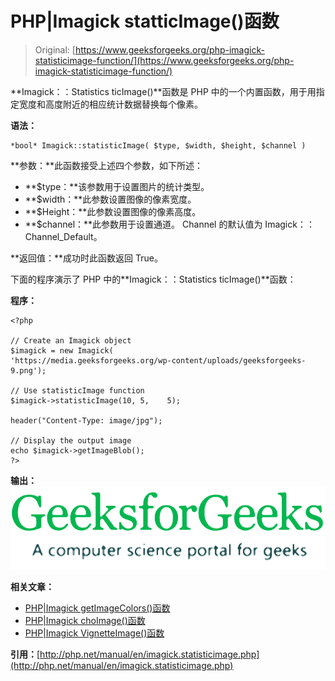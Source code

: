 # PHP|Imagick statticImage()函数

> Original: [https://www.geeksforgeeks.org/php-imagick-statisticimage-function/](https://www.geeksforgeeks.org/php-imagick-statisticimage-function/)

**Imagick：：Statistics ticImage()**函数是 PHP 中的一个内置函数，用于用指定宽度和高度附近的相应统计数据替换每个像素。

**语法：**

```
*bool* Imagick::statisticImage( $type, $width, $height, $channel )
```

**参数：**此函数接受上述四个参数，如下所述：

*   **$type：**该参数用于设置图片的统计类型。
*   **$width：**此参数设置图像的像素宽度。
*   **$Height：**此参数设置图像的像素高度。
*   **$channel：**此参数用于设置通道。 Channel 的默认值为 Imagick：：Channel_Default。

**返回值：**成功时此函数返回 True。

下面的程序演示了 PHP 中的**Imagick：：Statistics ticImage()**函数：

**程序：**

```
<?php

// Create an Imagick object
$imagick = new Imagick(
'https://media.geeksforgeeks.org/wp-content/uploads/geeksforgeeks-9.png');

// Use statisticImage function
$imagick->statisticImage(10, 5,    5);

header("Content-Type: image/jpg");

// Display the output image
echo $imagick->getImageBlob();
?>
```

**输出：**
![statistics image](img/7a61397364fa9bee68525bca409311a3.png)

**相关文章：**

*   [PHP|Imagick getImageColors()函数](https://www.geeksforgeeks.org/php-imagick-getimagecolors-function/)
*   [PHP|Imagick choImage()函数](https://www.geeksforgeeks.org/php-imagick-chopimage-function/)
*   [PHP|Imagick VignetteImage()函数](https://www.geeksforgeeks.org/php-imagick-vignetteimage-function/)

**引用：**[http://php.net/manual/en/imagick.statisticimage.php](http://php.net/manual/en/imagick.statisticimage.php)